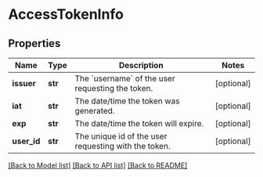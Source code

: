 # AccessTokenInfo

## Properties
Name | Type | Description | Notes
------------ | ------------- | ------------- | -------------
**issuer** | **str** | The &#x60;username&#x60; of the user requesting the token. | [optional] 
**iat** | **str** | The date/time the token was generated. | [optional] 
**exp** | **str** | The date/time the token will expire. | [optional] 
**user_id** | **str** | The unique id of the user requesting with the token. | [optional] 

[[Back to Model list]](../README.md#documentation-for-models) [[Back to API list]](../README.md#documentation-for-api-endpoints) [[Back to README]](../README.md)

